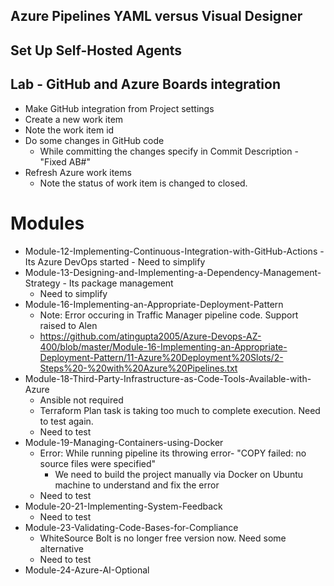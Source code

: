 ## Azure Pipelines YAML versus Visual Designer

## Set Up Self-Hosted Agents


## Lab - GitHub and Azure Boards integration
- Make GitHub integration from Project settings
- Create a new work item
- Note the work item id
- Do some changes in GitHub code
	- While committing the changes specify in Commit Description - "Fixed AB#<WorkItemID>"
- Refresh Azure work items
	- Note the status of work item is changed to closed.


# Modules
 - Module-12-Implementing-Continuous-Integration-with-GitHub-Actions
		- Its Azure DevOps started
		- Need to simplify
 - Module-13-Designing-and-Implementing-a-Dependency-Management-Strategy
 		- Its package management
    - Need to simplify
- Module-16-Implementing-an-Appropriate-Deployment-Pattern
	- Note: Error occuring in Traffic Manager pipeline code. Support raised to Alen
    - https://github.com/atingupta2005/Azure-Devops-AZ-400/blob/master/Module-16-Implementing-an-Appropriate-Deployment-Pattern/11-Azure%20Deployment%20Slots/2-Steps%20-%20with%20Azure%20Pipelines.txt
- Module-18-Third-Party-Infrastructure-as-Code-Tools-Available-with-Azure
	- Ansible not required
	- Terraform Plan task is taking too much to complete execution. Need to test again.
  - Need to test
- Module-19-Managing-Containers-using-Docker
	- Error: While running pipeline its throwing error- "COPY failed: no source files were specified"
		- We need to build the project manually via Docker on Ubuntu machine to understand and fix the error
  - Need to test
- Module-20-21-Implementing-System-Feedback
  - Need to test
- Module-23-Validating-Code-Bases-for-Compliance
	- WhiteSource Bolt is no longer free version now. Need some alternative
  - Need to test
- Module-24-Azure-AI-Optional
